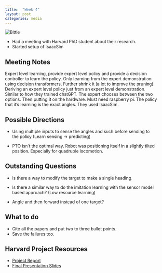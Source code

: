 ```yaml
---
title:  "Week 4"
layout: post
categories: media
---
```


 ![Bittle](https://the-gadgeteer.com/wp-content/uploads/2022/11/Bittle_Rev_062-2048x1536.jpg)

* Had a meeting with Harvard PhD student about their research. 
* Started setup of IsaacSim

## Meeting Notes

Expert level learning, provide expert level policy and provide a decision controller to learn the policy. Only learning from the expert demonstration using decision transformers. Further shrink it (a lot to improve the pruning).  Deriving an expert level policy just from an expert level demonstration. Similar to how they trained chatGPT. The expert chooses between the two options. Then putting it on the hardware. Must need raspberry pi. The policy that it’s learning is the exact angles. They used IsaacSim. 

## Possible Directions 

* Using multiple inputs to sense the angles and such before sending to the policy (Learn sensing → predicting)

* PTO isn't the optimal way. Robot was positioning itself in a slightly tilted position. Especially for quadruple locomotion. 

## Outstanding Questions 

* Is there a way to modify the target to make a single heading.

* Is there a similar way to do the imitation learning with the sensor model based approach? (Low resource learning)

* Angle and then forward instead of one target?

## What to do

* Cite all the papers and put two to three bullet points. 
* Save the failures too.

## Harvard Project Resources

* [Project Report](https://docs.google.com/document/d/1Q6uJUyDRCDdbri8KpLuO0LFcsvia25Crn9p8_BBYl7Q/edit)
* [Final Presentation Slides](https://docs.google.com/presentation/d/1UOBGuk5nJwACUoEfkYT7JWg_9RlzUF6MsGnosIZxF2Q/edit#slide=id.p)


